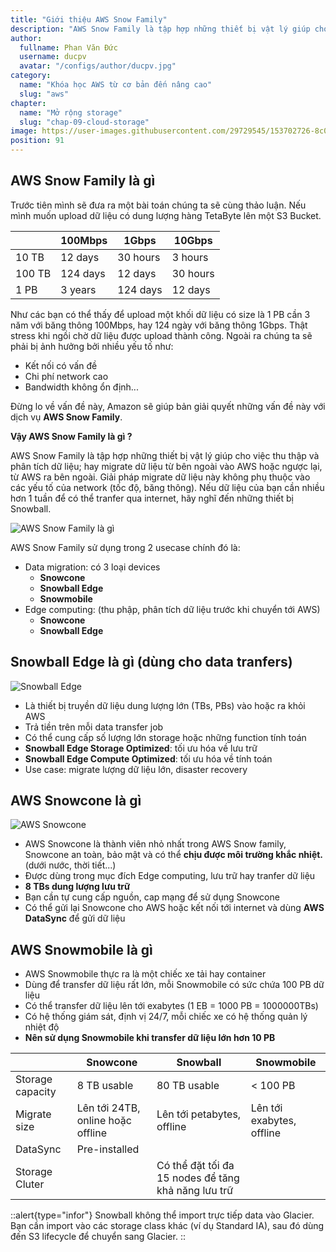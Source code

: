 ```yaml
---
title: "Giới thiệu AWS Snow Family"
description: "AWS Snow Family là tập hợp những thiết bị vật lý giúp cho việc migrate dữ liệu từ bên ngoài vào AWS hoặc ngược lại, từ AWS ra bên ngoài. Giải pháp migrate dữ liệu này không phụ thuộc vào các yếu tố của network (tốc độ, băng thông)."
author:
  fullname: Phan Văn Đức
  username: ducpv
  avatar: "/configs/author/ducpv.jpg"
category:
  name: "Khóa học AWS từ cơ bản đến nâng cao"
  slug: "aws"
chapter:
  name: "Mở rộng storage"
  slug: "chap-09-cloud-storage"
image: https://user-images.githubusercontent.com/29729545/153702726-8c021c92-5402-490f-8036-5ba008edf4d5.png
position: 91
---
```


## AWS Snow Family là gì

Trước tiên mình sẽ đưa ra một bài toán chúng ta sẽ cùng thảo luận. Nếu mình muốn upload dữ liệu có dung lượng hàng TetaByte lên một S3 Bucket.

|        | 100Mbps  | 1Gbps    | 10Gbps   |
| ------ | -------- | -------- | -------- |
| 10 TB  | 12 days  | 30 hours | 3 hours  |
| 100 TB | 124 days | 12 days  | 30 hours |
| 1 PB   | 3 years  | 124 days | 12 days  |

Như các bạn có thể thấy để upload một khối dữ liệu có size là 1 PB cần 3 năm với băng thông 100Mbps, hay 124 ngày với băng thông 1Gbps. Thật stress khi ngồi chờ dữ liệu được upload thành công. Ngoài ra chúng ta sẽ phải bị ảnh hưởng bởi nhiều yếu tố như:

- Kết nối có vấn đề
- Chi phí network cao
- Bandwidth không ổn định...

Đừng lo về vấn đề này, Amazon sẽ giúp bản giải quyết những vấn đề này với dịch vụ **AWS Snow Family**.

**Vậy AWS Snow Family là gì ?**

AWS Snow Family là tập hợp những thiết bị vật lý giúp cho việc thu thập và phân tích dữ liệu; hay migrate dữ liệu từ bên ngoài vào AWS hoặc ngược lại, từ AWS ra bên ngoài. Giải pháp migrate dữ liệu này không phụ thuộc vào các yếu tố của network (tốc độ, băng thông). Nếu dữ liệu của bạn cần nhiều hơn 1 tuần để có thể tranfer qua internet, hãy nghĩ đến những thiết bị Snowball.

![AWS Snow Family là gì](https://user-images.githubusercontent.com/29729545/153702726-8c021c92-5402-490f-8036-5ba008edf4d5.png)

AWS Snow Family sử dụng trong 2 usecase chính đó là:

- Data migration: có 3 loại devices
  - **Snowcone**
  - **Snowball Edge**
  - **Snowmobile**
- Edge computing: (thu phập, phân tích dữ liệu trước khi chuyển tới AWS)
  - **Snowcone**
  - **Snowball Edge**

## Snowball Edge là gì (dùng cho data tranfers)

![Snowball Edge](https://cafedev.vn/wp-content/uploads/2021/02/cafedev-aws-snowball3.png)

- Là thiết bị truyền dữ liệu dung lượng lớn (TBs, PBs) vào hoặc ra khỏi AWS
- Trả tiền trên mỗi data transfer job
- Có thể cung cấp số lượng lớn storage hoặc những function tính toán
- **Snowball Edge Storage Optimized**: tối ưu hóa về lưu trữ
- **Snowball Edge Compute Optimized**: tối ưu hóa về tính toán
- Use case: migrate lượng dữ liệu lớn, disaster recovery

## AWS Snowcone là gì

![AWS Snowcone](https://d1.awsstatic.com/cloud-storage/Storage/AWS-Snowcone.650f397305c8b7e9891b72d6b6dd490b0985e735.png)

- AWS Snowcone là thành viên nhỏ nhất trong AWS Snow family, Snowcone an toàn, bảo mật và có thể **chịu được môi trường khắc nhiệt.** (dưới nước, thời tiết...)
- Được dùng trong mục đích Edge computing, lưu trữ hay tranfer dữ liệu
- **8 TBs dung lượng lưu trữ**
- Bạn cần tự cung cấp nguồn, cap mạng để sử dụng Snowcone
- Có thể gửi lại Snowcone cho AWS hoặc kết nối tới internet và dùng **AWS DataSync** để gửi dữ liệu

## AWS Snowmobile là gì

- AWS Snowmobile thực ra là một chiếc xe tải hay container
- Dùng để transfer dữ liệu rất lớn, mỗi Snowmobile có sức chứa 100 PB dữ liệu
- Có thể transfer dữ liệu lên tới exabytes (1 EB = 1000 PB = 1000000TBs)
- Có hệ thống giám sát, định vị 24/7, mỗi chiếc xe có hệ thống quản lý nhiệt độ
- **Nên sử dụng Snowmobile khi transfer dữ liệu lớn hơn 10 PB**

|                  | Snowcone                          | Snowball                                            | Snowmobile                |
| ---------------- | --------------------------------- | --------------------------------------------------- | ------------------------- |
| Storage capacity | 8 TB usable                       | 80 TB usable                                        | < 100 PB                  |
| Migrate size     | Lên tới 24TB, online hoặc offline | Lên tới petabytes, offline                          | Lên tới exabytes, offline |
| DataSync         | Pre-installed                     |                                                     |                           |
| Storage Cluter   |                                   | Có thể đặt tối đa 15 nodes để tăng khả năng lưu trữ |                           |

::alert{type="infor"}
Snowball không thể import trực tiếp data vào Glacier. Bạn cần import vào các storage class khác (ví dụ Standard IA), sau đó dùng đến S3 lifecycle để chuyển sang Glacier.
::
